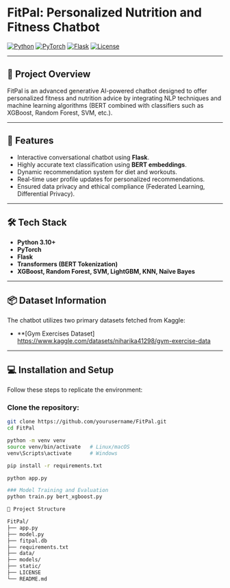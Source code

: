 # FitPal: Personalized Nutrition and Fitness Chatbot

[![Python](https://img.shields.io/badge/python-v3.10+-blue.svg)](https://www.python.org/downloads/)
[![PyTorch](https://img.shields.io/badge/PyTorch-v2.0+-ee4c2c.svg)](https://pytorch.org/)
[![Flask](https://img.shields.io/badge/Flask-v3.0.0-black.svg)](https://flask.palletsprojects.com/en/latest/)
[![License](https://img.shields.io/badge/license-MIT-green.svg)](LICENSE)

---

## 📖 Project Overview
FitPal is an advanced generative AI-powered chatbot designed to offer personalized fitness and nutrition advice by integrating NLP techniques and machine learning algorithms (BERT combined with classifiers such as XGBoost, Random Forest, SVM, etc.).

---

## 🚀 Features
- Interactive conversational chatbot using **Flask**.
- Highly accurate text classification using **BERT embeddings**.
- Dynamic recommendation system for diet and workouts.
- Real-time user profile updates for personalized recommendations.
- Ensured data privacy and ethical compliance (Federated Learning, Differential Privacy).

---

## 🛠️ Tech Stack
- **Python 3.10+**
- **PyTorch**
- **Flask**
- **Transformers (BERT Tokenization)**
- **XGBoost, Random Forest, SVM, LightGBM, KNN, Naïve Bayes**

---

## 📦 Dataset Information
The chatbot utilizes two primary datasets fetched from Kaggle:

- **[Gym Exercises Dataset] https://www.kaggle.com/datasets/niharika41298/gym-exercise-data

---

## 💻 Installation and Setup
Follow these steps to replicate the environment:

### Clone the repository:
```bash
git clone https://github.com/yourusername/FitPal.git
cd FitPal

python -m venv venv
source venv/bin/activate   # Linux/macOS
venv\Scripts\activate      # Windows

pip install -r requirements.txt

python app.py

### Model Training and Evaluation
python train.py bert_xgboost.py

📂 Project Structure

FitPal/
├── app.py
├── model.py
├── fitpal.db
├── requirements.txt
├── data/
├── models/
├── static/
├── LICENSE
└── README.md

